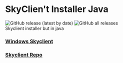 # SkyClien't Installer Java 
![GitHub release (latest by date)](https://img.shields.io/github/downloads/koxx12-dev/skyclient-installer-java/latest/total?style=flat-square) 
![GitHub all releases](https://img.shields.io/github/downloads/koxx12-dev/skyclient-installer-java/total?style=flat-square)\
Skyclient installer but in java

### [Windows Skyclient](https://github.com/nacrt/SkyblockClient)
### [Skyclient Repo](https://github.com/nacrt/SkyblockClient-REPO)

